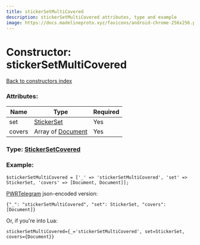 ```yaml
---
title: stickerSetMultiCovered
description: stickerSetMultiCovered attributes, type and example
image: https://docs.madelineproto.xyz/favicons/android-chrome-256x256.png
---
```

# Constructor: stickerSetMultiCovered  
[Back to constructors index](index.md)



### Attributes:

| Name     |    Type       | Required |
|----------|---------------|----------|
|set|[StickerSet](../types/StickerSet.md) | Yes|
|covers|Array of [Document](../types/Document.md) | Yes|



### Type: [StickerSetCovered](../types/StickerSetCovered.md)


### Example:

```
$stickerSetMultiCovered = ['_' => 'stickerSetMultiCovered', 'set' => StickerSet, 'covers' => [Document, Document]];
```  

[PWRTelegram](https://pwrtelegram.xyz) json-encoded version:

```
{"_": "stickerSetMultiCovered", "set": StickerSet, "covers": [Document]}
```


Or, if you're into Lua:  


```
stickerSetMultiCovered={_='stickerSetMultiCovered', set=StickerSet, covers={Document}}

```


